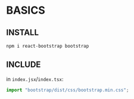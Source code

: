 # BASICS

## INSTALL
```bash
npm i react-bootstrap bootstrap
```

## INCLUDE
in `index.jsx`/`index.tsx`:  
```js
import "bootstrap/dist/css/bootstrap.min.css";
```

